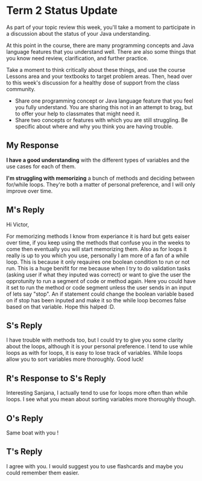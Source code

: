 # Term 2 Status Update

As part of your topic review this week, you'll take a moment to participate in a discussion about the status of your Java understanding.

At this point in the course, there are many programming concepts and Java language features that you understand well. There are also some things that you know need review, clarification, and further practice.

Take a moment to think critically about these things, and use the course Lessons area and your textbooks to target problem areas. Then, head over to this week's discussion for a healthy dose of support from the class community.

- Share one programming concept or Java language feature that you feel you fully understand. You are sharing this not in an attempt to brag, but to offer your help to classmates that might need it.
- Share two concepts or features with which you are still struggling. Be specific about where and why you think you are having trouble.

## My Response

**I have a good understanding** with the different types of variables and the use cases for each of them.

**I'm struggling with memorizing** a bunch of methods and deciding between for/while loops. They're both a matter of personal preference, and I will only improve over time.

## M's Reply

Hi Victor,

For memorizing methods I know from experiance it is hard but gets eaiser over time, if you keep using the methods that confuse you in the weeks to come then eventually you will start memorizing them. Also as for loops it really is up to you which you use, personally I am more of a fan of a while loop. This is because it only reqauires one boolean condition to run or not run. This is a huge benifit for me because when I try to do validation tasks (asking user if what they inputed was correct) or want to give the user the opprotunity to run a segment of code or method again. Here you could have it set to run the method or code segment unless the user sends in an input of lets say "stop". An if statement could change the boolean variable based on if stop has been inputed and make it so the while loop becomes false based on that variable. Hope this halped :D.

## S's Reply

I have trouble with methods too, but I could try to give you some clarity about the loops, although it is your personal preference. I tend to use while loops as with for loops, it is easy to lose track of variables. While loops allow you to sort variables more thoroughly. Good luck!

## R's Response to S's Reply

Interesting Sanjana, I actually tend to use for loops more often than while loops. I see what you mean about sorting variables more thoroughly though.

## O's Reply

Same boat with you !

## T's Reply

I agree with you. I would suggest you to use flashcards and maybe you could remember them easier.  